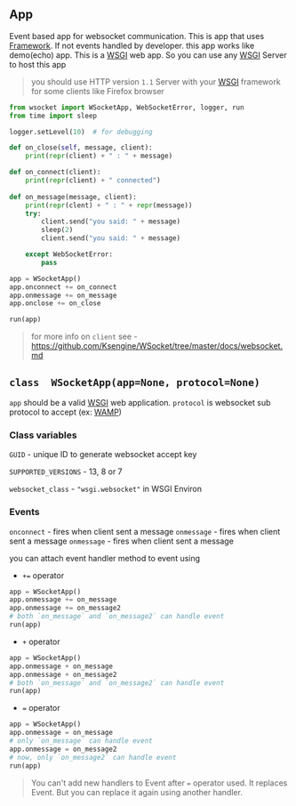 ## App

Event based app for websocket communication. This is app that uses [Framework](framework.md). If not events handled by developer. this app works like demo(echo) app.
This is a [WSGI](http://www.wsgi.org/) web app. So you can use any [WSGI](http://www.wsgi.org/) Server to host this app
> you should use HTTP version `1.1` Server with your [WSGI](http://www.wsgi.org/) framework for some clients like Firefox browser

```python
from wsocket import WSocketApp, WebSocketError, logger, run
from time import sleep

logger.setLevel(10)  # for debugging

def on_close(self, message, client):
    print(repr(client) + " : " + message)

def on_connect(client):
    print(repr(client) + " connected")
    
def on_message(message, client):
    print(repr(clent) + " : " + repr(message))
    try:
        client.send("you said: " + message)
        sleep(2)
        client.send("you said: " + message)

    except WebSocketError:
        pass

app = WSocketApp()
app.onconnect += on_connect
app.onmessage += on_message
app.onclose += on_close

run(app)
```
> for more info on `client` see - https://github.com/Ksengine/WSocket/tree/master/docs/websocket.md


## `class  WSocketApp(app=None, protocol=None)`
`app` should be a valid [WSGI](http://www.wsgi.org/) web application.
`protocol` is websocket sub protocol to accept (ex: [WAMP](https://wamp-proto.org/))

### Class variables

`GUID` - unique ID to generate websocket accept key

`SUPPORTED_VERSIONS` - 13, 8 or 7

`websocket_class` - `"wsgi.websocket"` in WSGI Environ

### Events

`onconnect` - fires when client sent a message
`onmessage` - fires when client sent a message
`onmessage` - fires when client sent a message

you can attach event handler method to event using
- `+=` operator 
```python
app = WSocketApp()
app.onmessage += on_message
app.onmessage += on_message2
# both `on_message` and `on_message2` can handle event
run(app)
```

- `+` operator
```python
app = WSocketApp()
app.onmessage + on_message
app.onmessage + on_message2
# both `on_message` and `on_message2` can handle event
run(app)
``` 

- `=` operator
```python
app = WSocketApp()
app.onmessage = on_message
# only `on_message` can handle event
app.onmessage = on_message2
# now, only `on_message2` can handle event
run(app)
``` 
> You can't add new handlers to Event after `=` operator used. It replaces Event. But you can replace it again using another handler.
